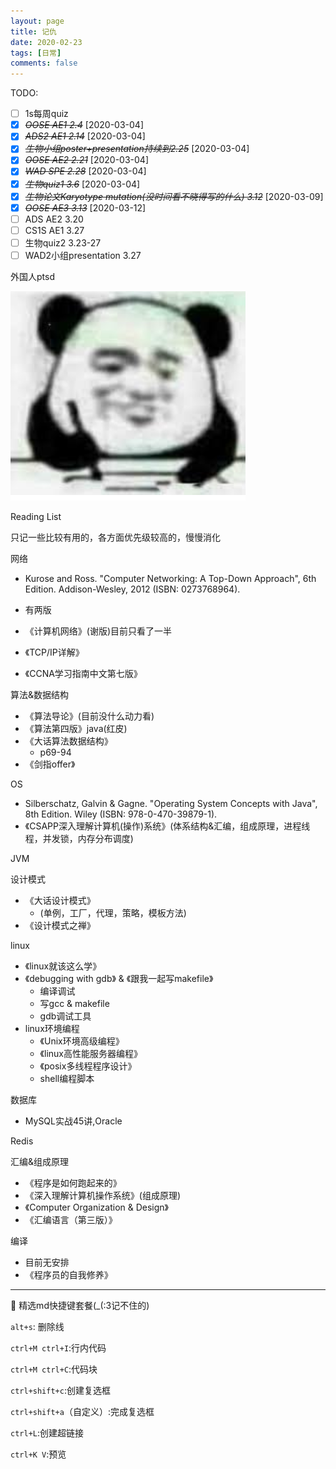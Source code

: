 ```yaml
---
layout: page
title: 记仇
date: 2020-02-23
tags: [日常]
comments: false
---
```


TODO:
- [ ] 1s每周quiz
- [X] ~~*OOSE AE1 2.4*~~ [2020-03-04]
- [X] ~~*ADS2 AE1 2.14*~~ [2020-03-04]
- [X] ~~*生物小组poster+presentation持续到2.25*~~ [2020-03-04]
- [X] ~~*OOSE AE2 2.21*~~ [2020-03-04]
- [X] ~~*WAD SPE 2.28*~~ [2020-03-04]
- [X] ~~*生物quiz1 3.6*~~ [2020-03-04]
- [X] ~~*生物论文Karyotype mutation(没时间看不晓得写的什么) 3.12*~~ [2020-03-09]
- [X] ~~*OOSE AE3 3.13*~~ [2020-03-12]
- [ ] ADS AE2 3.20
- [ ] CS1S AE1 3.27
- [ ] 生物quiz2 3.23-27
- [ ] WAD2小组presentation 3.27

外国人ptsd

![](/static/2020-02-23-04-01-27.png)

Reading List

只记一些比较有用的，各方面优先级较高的，慢慢消化

网络
  - Kurose and Ross. "Computer Networking: A Top-Down Approach", 6th Edition. Addison-Wesley, 2012 (ISBN: 0273768964).
  - 有两版

  - 《计算机网络》(谢版)目前只看了一半
  - 《TCP/IP详解》
  - 《CCNA学习指南中文第七版》

算法&数据结构
  - 《算法导论》(目前没什么动力看)
  - 《算法第四版》java(红皮)
  - 《大话算法数据结构》
    - p69-94
  - 《剑指offer》

OS
  - Silberschatz, Galvin & Gagne. "Operating System Concepts with Java", 8th Edition. Wiley (ISBN: 978-0-470-39879-1).
  - 《CSAPP深入理解计算机(操作)系统》(体系结构&汇编，组成原理，进程线程，并发锁，内存分布调度)

JVM

设计模式
- 《大话设计模式》
  - (单例，工厂，代理，策略，模板方法)
- 《设计模式之禅》

linux
- 《linux就该这么学》
- 《debugging with gdb》 & 《跟我一起写makefile》
  - 编译调试
  - 写gcc & makefile
  - gdb调试工具
- linux环境编程
  - 《Unix环境高级编程》
  - 《linux高性能服务器编程》
  - 《posix多线程程序设计》
  - shell编程脚本

数据库
  - MySQL实战45讲,Oracle

Redis

汇编&组成原理
  - 《程序是如何跑起来的》
  - 《深入理解计算机操作系统》(组成原理)
  - 《Computer Organization & Design》
  - 《汇编语言（第三版）》


编译
  - 目前无安排
  - 《程序员的自我修养》

---
🍊 精选md快捷键套餐(_(:3记不住的)

`alt+s`: 删除线

`ctrl+M ctrl+I`:行内代码

`ctrl+M ctrl+C`:代码块

`ctrl+shift+c`:创建复选框

`ctrl+shift+a`（自定义）:完成复选框

`ctrl+L`:创建超链接

`ctrl+K V`:预览
